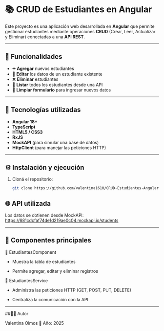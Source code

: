 # 📚 CRUD de Estudiantes en Angular

Este proyecto es una aplicación web desarrollada en **Angular** que permite gestionar estudiantes mediante operaciones **CRUD** (Crear, Leer, Actualizar y Eliminar) conectadas a una **API REST**.

---

## 🚀 Funcionalidades

- ➕ **Agregar** nuevos estudiantes  
- 📝 **Editar** los datos de un estudiante existente  
- ❌ **Eliminar** estudiantes  
- 👀 **Listar** todos los estudiantes desde una API  
- 🧹 **Limpiar formulario** para ingresar nuevos datos  

---

## 🧠 Tecnologías utilizadas

- **Angular 18+**
- **TypeScript**
- **HTML5 / CSS3**
- **RxJS**
- **MockAPI** (para simular una base de datos)
- **HttpClient** (para manejar las peticiones HTTP)

---

## ⚙️ Instalación y ejecución

1. Cloná el repositorio:
   ```bash
   git clone https://github.com/valentina1610/CRUD-Estudiantes-Angular.git```

## 🌐 API utilizada

Los datos se obtienen desde MockAPI:
https://681cdcfaf74de1d219ae0c04.mockapi.io/students

---

## 🧩 Componentes principales

🔹 EstudiantesComponent

- Muestra la tabla de estudiantes

- Permite agregar, editar y eliminar registros

🔹 EstudiantesService

- Administra las peticiones HTTP (GET, POST, PUT, DELETE)

- Centraliza la comunicación con la API

---
  
##🧑‍💻 Autor

Valentina Olmos
📅 Año: 2025
